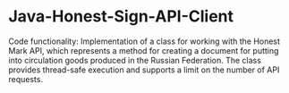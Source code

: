 # Java-Honest-Sign-API-Client
Code functionality: Implementation of a class for working with the Honest Mark API, which represents a method for creating a document for putting into circulation goods produced in the Russian Federation. The class provides thread-safe execution and supports a limit on the number of API requests.
